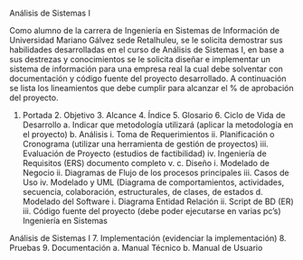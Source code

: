 Análisis de Sistemas I 
 
Como alumno de la carrera de Ingeniería en Sistemas de Información de Universidad Mariano Gálvez 
sede Retalhuleu, se le solicita demostrar sus habilidades desarrolladas en el  curso de Análisis de 
Sistemas I, en base a sus destrezas y conocimientos se le solicita diseñar e implementar un sistema 
de información para una empresa real la cual debe solventar con documentación y código fuente 
del proyecto desarrollado.  A continuación se lista los lineamientos que debe cumplir para alcanzar 
el % de aprobación del proyecto. 
1. Portada 2. Objetivo 3. Alcance 4. Índice 5. Glosario 6. Ciclo de Vida de Desarrollo a. Indicar que metodología utilizará (aplicar la metodología en el proyecto) b. Análisis i. Toma de Requerimientos ii. Planificación o Cronograma (utilizar una herramienta de gestión de 
proyectos) iii. Evaluación de Proyecto (estudios de factibilidad) iv. Ingeniería de Requisitos (ERS) documento completo v.  c. Diseño i. Modelado de Negocio ii. Diagramas de Flujo de los procesos principales iii. Casos de Uso iv. Modelado y UML (Diagrama de comportamientos, actividades, secuencia, 
colaboración, estructurales, de clases, de estados d. Modelado del Software i. Diagrama Entidad Relación ii. Script de BD (ER) iii. Código fuente del proyecto (debe poder ejecutarse en varias pc’s) 
Ingeniería en Sistemas  
 
Análisis de Sistemas I 7. Implementación (evidenciar la implementación) 8. Pruebas 9. Documentación a. Manual Técnico b. Manual de Usuario 
